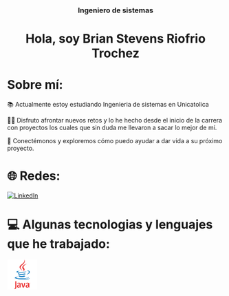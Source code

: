 <h3 align="center">Ingeniero de sistemas</h2>
<h1 align="center">Hola, soy Brian Stevens Riofrio Trochez</h1>
<h1>Sobre mí:</h1>

<p>📚 Actualmente estoy estudiando Ingenieria de sistemas en Unicatolica</p>
<p>💪🏼 Disfruto afrontar nuevos retos y lo he hecho desde el inicio de la carrera con proyectos los cuales que sin duda me llevaron a sacar lo mejor de mí.</p>
<p>💬 Conectémonos y exploremos cómo puedo ayudar a dar vida a su próximo proyecto.</p>
<h1>🌐 Redes:</h1>
<p><a href="https://linkedin.com/in/ing-brian-riofrio"><img src="https://img.shields.io/badge/LinkedIn-%230077B5.svg?logo=linkedin&logoColor=white" alt="LinkedIn" style="width: 80px; height: 30px";></a></p>
<h1>💻 Algunas tecnologias y lenguajes que he trabajado:</h1>
<div>
  <img src="https://github.com/devicons/devicon/blob/master/icons/java/java-original-wordmark.svg" title="Java" alt="Java" width="70"  height="70"/>&nbsp;
</div>



